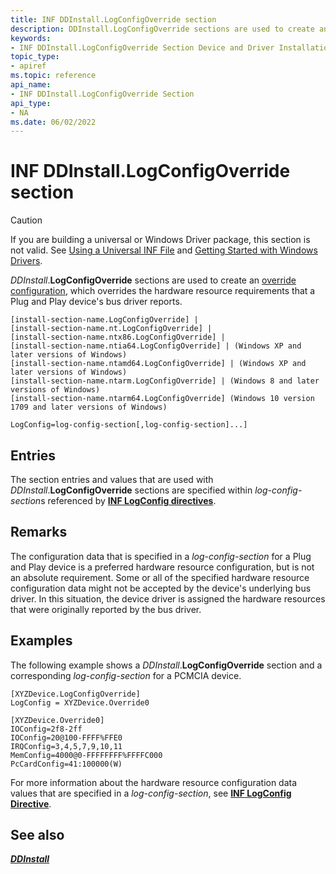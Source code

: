 ```yaml
---
title: INF DDInstall.LogConfigOverride section
description: DDInstall.LogConfigOverride sections are used to create an override configuration to override hardware resource requirements.
keywords:
- INF DDInstall.LogConfigOverride Section Device and Driver Installation
topic_type:
- apiref
ms.topic: reference
api_name:
- INF DDInstall.LogConfigOverride Section
api_type:
- NA
ms.date: 06/02/2022
---
```


# INF DDInstall.LogConfigOverride section

> [!CAUTION]
> If you are building a universal or Windows Driver package, this section is not valid. See [Using a Universal INF File](using-a-universal-inf-file.md) and [Getting Started with Windows Drivers](../develop/getting-started-with-windows-drivers.md).

_DDInstall_.**LogConfigOverride** sections are used to create an [override configuration](../kernel/hardware-resources.md#logical-configuration-types-for-resource-requirements-lists), which overrides the hardware resource requirements that a Plug and Play device's bus driver reports.

```inf
[install-section-name.LogConfigOverride] |
[install-section-name.nt.LogConfigOverride] |
[install-section-name.ntx86.LogConfigOverride] |
[install-section-name.ntia64.LogConfigOverride] | (Windows XP and later versions of Windows)
[install-section-name.ntamd64.LogConfigOverride] | (Windows XP and later versions of Windows)
[install-section-name.ntarm.LogConfigOverride] | (Windows 8 and later versions of Windows)
[install-section-name.ntarm64.LogConfigOverride] (Windows 10 version 1709 and later versions of Windows)
 
LogConfig=log-config-section[,log-config-section]...] 
```

## Entries

The section entries and values that are used with _DDInstall_.**LogConfigOverride** sections are specified within *log-config-section*s referenced by [**INF LogConfig directives**](inf-logconfig-directive.md).

## Remarks

The configuration data that is specified in a _log-config-section_ for a Plug and Play device is a preferred hardware resource configuration, but is not an absolute requirement. Some or all of the specified hardware resource configuration data might not be accepted by the device's underlying bus driver. In this situation, the device driver is assigned the hardware resources that were originally reported by the bus driver.

## Examples

The following example shows a _DDInstall_.**LogConfigOverride** section and a corresponding _log-config-section_ for a PCMCIA device.

```inf
[XYZDevice.LogConfigOverride]
LogConfig = XYZDevice.Override0

[XYZDevice.Override0]
IOConfig=2f8-2ff
IOConfig=20@100-FFFF%FFE0
IRQConfig=3,4,5,7,9,10,11
MemConfig=4000@0-FFFFFFFF%FFFFC000
PcCardConfig=41:100000(W)
```

For more information about the hardware resource configuration data values that are specified in a _log-config-section_, see [**INF LogConfig Directive**](inf-logconfig-directive.md).

## See also

[**_DDInstall_**](inf-ddinstall-section.md)
